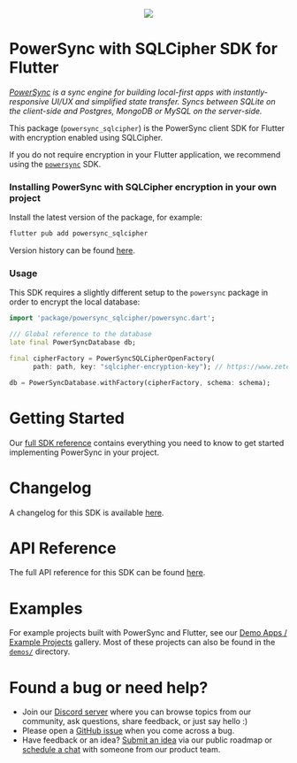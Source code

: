 <p align="center">
  <a href="https://www.powersync.com" target="_blank"><img src="https://github.com/powersync-ja/.github/assets/7372448/d2538c43-c1a0-4c47-9a76-41462dba484f"/></a>
</p>

# PowerSync with SQLCipher SDK for Flutter

_[PowerSync](https://www.powersync.com) is a sync engine for building local-first apps with instantly-responsive UI/UX and simplified state transfer. Syncs between SQLite on the client-side and Postgres, MongoDB or MySQL on the server-side._

This package (`powersync_sqlcipher`) is the PowerSync client SDK for Flutter with encryption enabled using SQLCipher. 

If you do not require encryption in your Flutter application, we recommend using the [`powersync`](https://pub.dev/packages/powersync) SDK.

### Installing PowerSync with SQLCipher encryption in your own project

Install the latest version of the package, for example:

```bash
flutter pub add powersync_sqlcipher
```

Version history can be found [here](https://pub.dev/packages/powersync_sqlcipher/versions).

### Usage

This SDK requires a slightly different setup to the `powersync` package in order to encrypt the local database:

```Dart
import 'package/powersync_sqlcipher/powersync.dart';

/// Global reference to the database
late final PowerSyncDatabase db;

final cipherFactory = PowerSyncSQLCipherOpenFactory(
      path: path, key: "sqlcipher-encryption-key"); // https://www.zetetic.net/sqlcipher/sqlcipher-api/#key

db = PowerSyncDatabase.withFactory(cipherFactory, schema: schema);
```

# Getting Started

Our [full SDK reference](https://docs.powersync.com/client-sdk-references/flutter) contains everything you need to know to get started implementing PowerSync in your project.

# Changelog

A changelog for this SDK is available [here](https://pub.dev/packages/powersync_sqlcipher/changelog).

# API Reference

The full API reference for this SDK can be found [here](https://pub.dev/documentation/powersync_sqlcipher/latest/powersync_sqlcipher/powersync_sqlcipher-library.html).

# Examples

For example projects built with PowerSync and Flutter, see our [Demo Apps / Example Projects](https://docs.powersync.com/resources/demo-apps-example-projects#flutter) gallery. Most of these projects can also be found in the [`demos/`](../demos/) directory.

# Found a bug or need help?

- Join our [Discord server](https://discord.gg/powersync) where you can browse topics from our community, ask questions, share feedback, or just say hello :)
- Please open a [GitHub issue](https://github.com/powersync-ja/powersync.dart/issues) when you come across a bug.
- Have feedback or an idea? [Submit an idea](https://roadmap.powersync.com/tabs/5-roadmap/submit-idea) via our public roadmap or [schedule a chat](https://calendly.com/powersync/powersync-chat) with someone from our product team.
